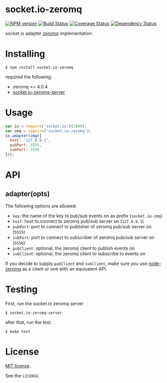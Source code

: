 # socket.io-zeromq

[![NPM version](https://badge.fury.io/js/socket.io-zeromq.svg)](http://badge.fury.io/js/socket.io-zeromq)
[![Build Status](https://travis-ci.org/kazupon/socket.io-zeromq.svg?branch=master)](https://travis-ci.org/kazupon/socket.io-zeromq)
[![Coverage Status](https://img.shields.io/coveralls/kazupon/socket.io-zeromq.svg)](https://coveralls.io/r/kazupon/socket.io-zeromq)
[![Dependency Status](https://david-dm.org/kazupon/socket.io-zeromq.svg)](https://david-dm.org/kazupon/socket.io-zeromq)

socket.io adapter [zeromq](http://zeromq.org/) implementation.


# Installing

```
$ npm install socket.io-zeromq
```

required the following:

- zeromq >= 4.0.4
- [socket.io-zeromq-server](https://github.com/kazupon/socket.io-zeromq-server)


# Usage

```js
var io = require('socket.io')(3000);
var zmq = require('socket.io-zeromq');
io.adapter(zmq({
  host: '127.0.0.1',
  pubPort: 5555,
  subPort: 5556
}));
```


# API

## adapter(opts)

The following options are allowed:

- `key`: the name of the key to pub/sub events on as prefix (`socket.io-zmq`)
- `host`: host to connect to zeromq pub/sub server on (`127.0.0.1`)
- `pubPort`: port to connect to publisher of zeromq pub/sub server on (`5555`)
- `subPort`: port to connect to subscriber of zeromq pub/sub server on (`5556`)
- `pubClient`: optional, the zeromq client to publish events on
- `subClient`: optional, the zeromq client to subscribe to events on

If you decide to supply `pubClient` and `subClient`, make sure you use [node-zeromq](https://github.com/JustinTulloss/zeromq.node) as a client or one with an equivalent API.


# Testing

First, run the socket.io zeromq server

```shell
$ socket.io-zeromq-server
```

after that, run the test.

```shell
$ make test
```


# License

[MIT license](http://www.opensource.org/licenses/mit-license.php).

See the `LICENSE`.
